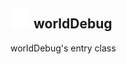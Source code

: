 ## <img src="../../.gitbook/assets/base.png" width="32" height="32" /> worldDebug
worldDebug's entry class
